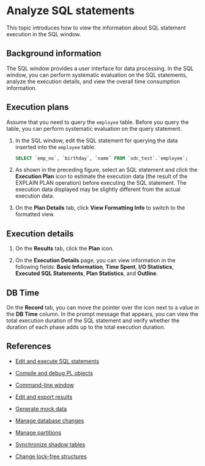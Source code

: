 # Analyze SQL statements

This topic introduces how to view the information about SQL statement execution in the SQL window.

## Background information

The SQL window provides a user interface for data processing. In the SQL window, you can perform systematic evaluation on the SQL statements, analyze the execution details, and view the overall time consumption information.

## Execution plans

Assume that you need to query the `employee` table. Before you query the table, you can perform systematic evaluation on the query statement.

1. In the SQL window, edit the SQL statement for querying the data inserted into the `employee` table.


   ```sql
   SELECT `emp_no`, `birthday`, `name` FROM `odc_test`.`employee`;
   ```
2. As shown in the preceding figure, select an SQL statement and click the **Execution Plan** icon to estimate the execution data (the result of the EXPLAIN PLAN operation) before executing the SQL statement. The execution data displayed may be slightly different from the actual execution data.


3. On the **Plan Details** tab, click **View Formatting Info** to switch to the formatted view.


## Execution details


1. On the **Results** tab, click the **Plan** icon.

2. On the **Execution Details** page, you can view information in the following fields: **Basic Information**, **Time Spent**, **I/O Statistics**, **Executed SQL Statements**, **Plan Statistics**, and **Outline**.

## DB Time


On the **Record** tab, you can move the pointer over the icon next to a value in the **DB Time** column. In the prompt message that appears, you can view the total execution duration of the SQL statement and verify whether the duration of each phase adds up to the total execution duration.

## References

- [Edit and execute SQL statements](1.sql-editing-and-execution.md)

- [Compile and debug PL objects](2.pl-compile-and-debug.md)

- [Command-line window](3.command-line-window.md)

- [Edit and export results](4.result-editing-and-exporting.md)

- [Generate mock data](6.data-mocking.md)

- [Manage database changes](7.database-change.md)

- [Manage partitions](8.partition-scheme.md)

- [Synchronize shadow tables](9.shadow-table-synchronization.md)

- [Change lock-free structures](10.table-structure-change.md)
